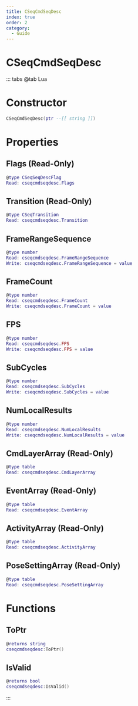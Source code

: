 ```yaml
---
title: CSeqCmdSeqDesc
index: true
order: 2
category:
  - Guide
---
```


# CSeqCmdSeqDesc

::: tabs
@tab Lua
# Constructor
```lua
CSeqCmdSeqDesc(ptr --[[ string ]])
```
# Properties
## Flags (Read-Only)
```lua
@type CSeqSeqDescFlag
Read: cseqcmdseqdesc.Flags
```
## Transition (Read-Only)
```lua
@type CSeqTransition
Read: cseqcmdseqdesc.Transition
```
## FrameRangeSequence 
```lua
@type number
Read: cseqcmdseqdesc.FrameRangeSequence
Write: cseqcmdseqdesc.FrameRangeSequence = value
```
## FrameCount 
```lua
@type number
Read: cseqcmdseqdesc.FrameCount
Write: cseqcmdseqdesc.FrameCount = value
```
## FPS 
```lua
@type number
Read: cseqcmdseqdesc.FPS
Write: cseqcmdseqdesc.FPS = value
```
## SubCycles 
```lua
@type number
Read: cseqcmdseqdesc.SubCycles
Write: cseqcmdseqdesc.SubCycles = value
```
## NumLocalResults 
```lua
@type number
Read: cseqcmdseqdesc.NumLocalResults
Write: cseqcmdseqdesc.NumLocalResults = value
```
## CmdLayerArray (Read-Only)
```lua
@type table
Read: cseqcmdseqdesc.CmdLayerArray
```
## EventArray (Read-Only)
```lua
@type table
Read: cseqcmdseqdesc.EventArray
```
## ActivityArray (Read-Only)
```lua
@type table
Read: cseqcmdseqdesc.ActivityArray
```
## PoseSettingArray (Read-Only)
```lua
@type table
Read: cseqcmdseqdesc.PoseSettingArray
```
# Functions
## ToPtr
```lua
@returns string
cseqcmdseqdesc:ToPtr()
```
## IsValid
```lua
@returns bool
cseqcmdseqdesc:IsValid()
```

:::